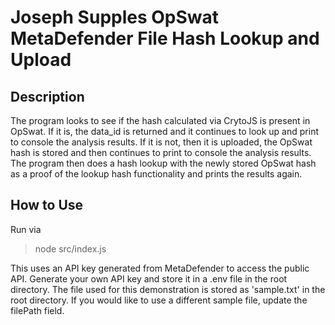 # Joseph Supples OpSwat MetaDefender File Hash Lookup and Upload

## Description
The program looks to see if the hash calculated via CrytoJS is present in OpSwat. 
If it is, the data_id is returned and it continues to look up and print to console the analysis results. 
If it is not, then it is uploaded, the OpSwat hash is stored and then continues to print to console the analysis results. 
The program then does a hash lookup with the newly stored OpSwat hash as a proof of the lookup hash functionality and prints the results again. 

## How to Use

Run via
> node src/index.js

This uses an API key generated from MetaDefender to access the public API. Generate your own API key and store it in a .env file in the root directory. The file used for this demonstration is stored as 'sample.txt' in the root directory. If you would like to use a different sample file, update the filePath field.  

